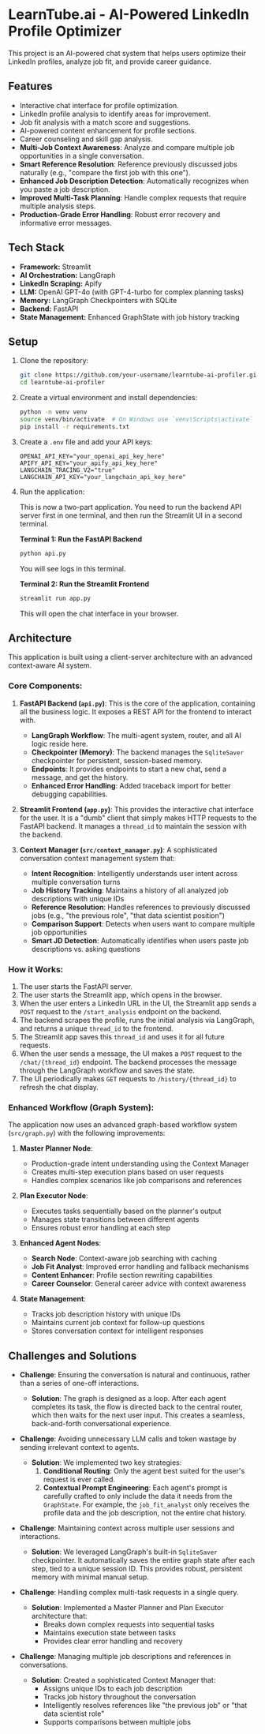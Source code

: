 # LearnTube.ai - AI-Powered LinkedIn Profile Optimizer

This project is an AI-powered chat system that helps users optimize their LinkedIn profiles, analyze job fit, and provide career guidance.

## Features

- Interactive chat interface for profile optimization.
- LinkedIn profile analysis to identify areas for improvement.
- Job fit analysis with a match score and suggestions.
- AI-powered content enhancement for profile sections.
- Career counseling and skill gap analysis.
- **Multi-Job Context Awareness**: Analyze and compare multiple job opportunities in a single conversation.
- **Smart Reference Resolution**: Reference previously discussed jobs naturally (e.g., "compare the first job with this one").
- **Enhanced Job Description Detection**: Automatically recognizes when you paste a job description.
- **Improved Multi-Task Planning**: Handle complex requests that require multiple analysis steps.
- **Production-Grade Error Handling**: Robust error recovery and informative error messages.

## Tech Stack

- **Framework:** Streamlit
- **AI Orchestration:** LangGraph
- **LinkedIn Scraping:** Apify
- **LLM:** OpenAI GPT-4o (with GPT-4-turbo for complex planning tasks)
- **Memory:** LangGraph Checkpointers with SQLite
- **Backend:** FastAPI
- **State Management:** Enhanced GraphState with job history tracking

## Setup

1.  Clone the repository:
    ```bash
    git clone https://github.com/your-username/learntube-ai-profiler.git
    cd learntube-ai-profiler
    ```

2.  Create a virtual environment and install dependencies:
    ```bash
    python -m venv venv
    source venv/bin/activate  # On Windows use `venv\Scripts\activate`
    pip install -r requirements.txt
    ```

3.  Create a `.env` file and add your API keys:
    ```
    OPENAI_API_KEY="your_openai_api_key_here"
    APIFY_API_KEY="your_apify_api_key_here"
    LANGCHAIN_TRACING_V2="true"
    LANGCHAIN_API_KEY="your_langchain_api_key_here"
    ```

4.  Run the application:

    This is now a two-part application. You need to run the backend API server first in one terminal, and then run the Streamlit UI in a second terminal.

    **Terminal 1: Run the FastAPI Backend**
    ```bash
    python api.py
    ```
    You will see logs in this terminal.

    **Terminal 2: Run the Streamlit Frontend**
    ```bash
    streamlit run app.py
    ```
    This will open the chat interface in your browser.

## Architecture

This application is built using a client-server architecture with an advanced context-aware AI system.

### Core Components:

1.  **FastAPI Backend (`api.py`)**: This is the core of the application, containing all the business logic. It exposes a REST API for the frontend to interact with.
    *   **LangGraph Workflow**: The multi-agent system, router, and all AI logic reside here.
    *   **Checkpointer (Memory)**: The backend manages the `SqliteSaver` checkpointer for persistent, session-based memory.
    *   **Endpoints**: It provides endpoints to start a new chat, send a message, and get the history.
    *   **Enhanced Error Handling**: Added traceback import for better debugging capabilities.

2.  **Streamlit Frontend (`app.py`)**: This provides the interactive chat interface for the user. It is a "dumb" client that simply makes HTTP requests to the FastAPI backend. It manages a `thread_id` to maintain the session with the backend.

3.  **Context Manager (`src/context_manager.py`)**: A sophisticated conversation context management system that:
    *   **Intent Recognition**: Intelligently understands user intent across multiple conversation turns
    *   **Job History Tracking**: Maintains a history of all analyzed job descriptions with unique IDs
    *   **Reference Resolution**: Handles references to previously discussed jobs (e.g., "the previous role", "that data scientist position")
    *   **Comparison Support**: Detects when users want to compare multiple job opportunities
    *   **Smart JD Detection**: Automatically identifies when users paste job descriptions vs. asking questions

### How it Works:

1.  The user starts the FastAPI server.
2.  The user starts the Streamlit app, which opens in the browser.
3.  When the user enters a LinkedIn URL in the UI, the Streamlit app sends a `POST` request to the `/start_analysis` endpoint on the backend.
4.  The backend scrapes the profile, runs the initial analysis via LangGraph, and returns a unique `thread_id` to the frontend.
5.  The Streamlit app saves this `thread_id` and uses it for all future requests.
6.  When the user sends a message, the UI makes a `POST` request to the `/chat/{thread_id}` endpoint. The backend processes the message through the LangGraph workflow and saves the state.
7.  The UI periodically makes `GET` requests to `/history/{thread_id}` to refresh the chat display.

### Enhanced Workflow (Graph System):

The application now uses an advanced graph-based workflow system (`src/graph.py`) with the following improvements:

1. **Master Planner Node**: 
   - Production-grade intent understanding using the Context Manager
   - Creates multi-step execution plans based on user requests
   - Handles complex scenarios like job comparisons and references

2. **Plan Executor Node**: 
   - Executes tasks sequentially based on the planner's output
   - Manages state transitions between different agents
   - Ensures robust error handling at each step

3. **Enhanced Agent Nodes**:
   - **Search Node**: Context-aware job searching with caching
   - **Job Fit Analyst**: Improved error handling and fallback mechanisms
   - **Content Enhancer**: Profile section rewriting capabilities
   - **Career Counselor**: General career advice with context awareness

4. **State Management**:
   - Tracks job description history with unique IDs
   - Maintains current job context for follow-up questions
   - Stores conversation context for intelligent responses

## Challenges and Solutions

*   **Challenge**: Ensuring the conversation is natural and continuous, rather than a series of one-off interactions.
    *   **Solution**: The graph is designed as a loop. After each agent completes its task, the flow is directed back to the central router, which then waits for the next user input. This creates a seamless, back-and-forth conversational experience.

*   **Challenge**: Avoiding unnecessary LLM calls and token wastage by sending irrelevant context to agents.
    *   **Solution**: We implemented two key strategies:
        1.  **Conditional Routing**: Only the agent best suited for the user's request is ever called.
        2.  **Contextual Prompt Engineering**: Each agent's prompt is carefully crafted to only include the data it needs from the `GraphState`. For example, the `job_fit_analyst` only receives the profile data and the job description, not the entire chat history.

*   **Challenge**: Maintaining context across multiple user sessions and interactions.
    *   **Solution**: We leveraged LangGraph's built-in `SqliteSaver` checkpointer. It automatically saves the entire graph state after each step, tied to a unique session ID. This provides robust, persistent memory with minimal manual setup.

*   **Challenge**: Handling complex multi-task requests in a single query.
    *   **Solution**: Implemented a Master Planner and Plan Executor architecture that:
        - Breaks down complex requests into sequential tasks
        - Maintains execution state between tasks
        - Provides clear error handling and recovery

*   **Challenge**: Managing multiple job descriptions and references in conversations.
    *   **Solution**: Created a sophisticated Context Manager that:
        - Assigns unique IDs to each job description
        - Tracks job history throughout the conversation
        - Intelligently resolves references like "the previous job" or "that data scientist role"
        - Supports comparisons between multiple jobs 